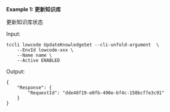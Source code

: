 **Example 1: 更新知识库**

更新知识库状态

Input: 

```
tccli lowcode UpdateKnowledgeSet --cli-unfold-argument  \
    --EnvId lowcode-xxx \
    --Name name \
    --Active ENABLED
```

Output: 
```
{
    "Response": {
        "RequestId": "dde48f19-e0fb-490e-bf4c-150bcf7e3c91"
    }
}
```

